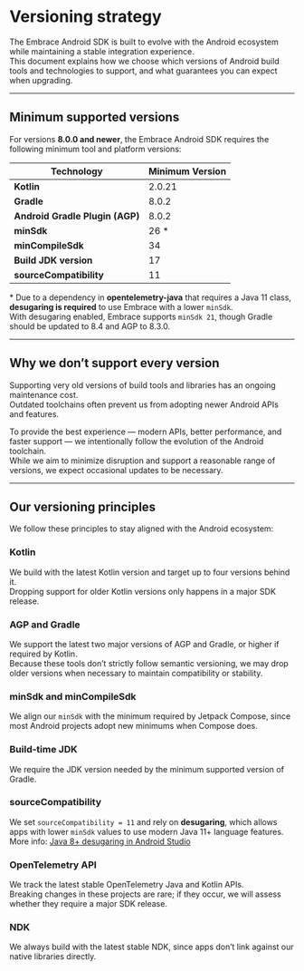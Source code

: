 # Versioning strategy

The Embrace Android SDK is built to evolve with the Android ecosystem while maintaining a stable integration experience.  
This document explains how we choose which versions of Android build tools and technologies to support, and what guarantees you can expect when upgrading.

---

## Minimum supported versions

For versions **8.0.0 and newer**, the Embrace Android SDK requires the following minimum tool and platform versions:

| **Technology** | **Minimum Version** |
| --- | --- |
| **Kotlin** | 2.0.21 |
| **Gradle** | 8.0.2 |
| **Android Gradle Plugin (AGP)** | 8.0.2 |
| **minSdk** | 26 * |
| **minCompileSdk** | 34 |
| **Build JDK version** | 17 |
| **sourceCompatibility** | 11 |

\* Due to a dependency in **opentelemetry-java** that requires a Java 11 class, **desugaring is required** to use Embrace with a lower `minSdk`.  
With desugaring enabled, Embrace supports `minSdk 21`, though Gradle should be updated to 8.4 and AGP to 8.3.0.

---

## Why we don’t support every version

Supporting very old versions of build tools and libraries has an ongoing maintenance cost.  
Outdated toolchains often prevent us from adopting newer Android APIs and features.

To provide the best experience — modern APIs, better performance, and faster support — we intentionally follow the evolution of the Android toolchain.  
While we aim to minimize disruption and support a reasonable range of versions, we expect occasional updates to be necessary.

---

## Our versioning principles

We follow these principles to stay aligned with the Android ecosystem:

### **Kotlin**

We build with the latest Kotlin version and target up to four versions behind it.  
Dropping support for older Kotlin versions only happens in a major SDK release.

### **AGP and Gradle**

We support the latest two major versions of AGP and Gradle, or higher if required by Kotlin.  
Because these tools don’t strictly follow semantic versioning, we may drop older versions when necessary to maintain compatibility or stability.

### **minSdk and minCompileSdk**

We align our `minSdk` with the minimum required by Jetpack Compose, since most Android projects adopt new minimums when Compose does.

### **Build-time JDK**

We require the JDK version needed by the minimum supported version of Gradle.

### **sourceCompatibility**

We set `sourceCompatibility = 11` and rely on **desugaring**, which allows apps with lower `minSdk` values to use modern Java 11+ language features.  
More info: [Java 8+ desugaring in Android Studio](https://developer.android.com/studio/write/java8-support)

### **OpenTelemetry API**

We track the latest stable OpenTelemetry Java and Kotlin APIs.  
Breaking changes in these projects are rare; if they occur, we will assess whether they require a major SDK release.

### **NDK**

We always build with the latest stable NDK, since apps don’t link against our native libraries directly.
